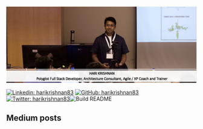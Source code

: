 ![Banner](https://github.com/harikrishnan83/harikrishnan83/blob/master/profile_banner.png)

[![Linkedin: harikrishnan83](https://img.shields.io/badge/-harikrishnan83-blue?style=flat-square&logo=Linkedin&logoColor=white&link=https://www.linkedin.com/in/harikrishnan83/)](https://www.linkedin.com/in/harikrishnan83/) [![GitHub: harikrishnan83](https://img.shields.io/github/followers/harikrishnan83?label=follow&style=social)](https://github.com/harikrishnan83) [![Twitter: harikrishnan83](https://img.shields.io/twitter/follow/harikrishnan83?style=social)](https://twitter.com/harikrishnan83)![Build README](https://github.com/harikrishnan83/harikrishnan83/workflows/Build%20README/badge.svg)

## Medium posts

